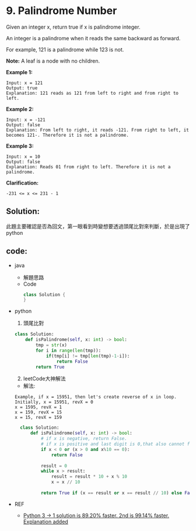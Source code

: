 # 9. Palindrome Number

Given an integer x, return true if x is palindrome integer.

An integer is a palindrome when it reads the same backward as forward.

For example, 121 is a palindrome while 123 is not.
 

**Note:** A leaf is a node with no children.

**Example 1:**
```
Input: x = 121
Output: true
Explanation: 121 reads as 121 from left to right and from right to left.
```

**Example 2:**
```
Input: x = -121
Output: false
Explanation: From left to right, it reads -121. From right to left, it becomes 121-. Therefore it is not a palindrome.
```

**Example 3:**
```
Input: x = 10
Output: false
Explanation: Reads 01 from right to left. Therefore it is not a palindrome.
```

**Clarification:**
```
-231 <= x <= 231 - 1
```

## Solution:

此題主要確認是否為回文，第一眼看到時變想要透過頭尾比對來判斷，於是出現了python

## code:

- java
  - 解題思路
  - Code
    ```java
    class Solution {
    }
    ```
- python
  1. 頭尾比對
    ```py
    class Solution:
        def isPalindrome(self, x: int) -> bool:
            tmp = str(x)
            for i in range(len(tmp)):
                if(tmp[i] != tmp[len(tmp)-1-i]):
                    return False
            return True
    ```
  2. leetCode大神解法
    - 解法:
    ```
    Example, if x = 15951, then let's create reverse of x in loop. Initially, x = 15951, revX = 0
    x = 1595, revX = 1
    x = 159, revX = 15
    x = 15, revX = 159
    ```

  ```py
    class Solution:
        def isPalindrome(self, x: int) -> bool:
            # if x is negative, return False.
            # if x is positive and last digit is 0,that also cannot form a palindrome, return False.
            if x < 0 or (x > 0 and x%10 == 0):
                return False
            
            result = 0
            while x > result:
                result = result * 10 + x % 10
                x = x // 10
                
            return True if (x == result or x == result // 10) else False
    ```
  


- REF
    - [
Python 3 -> 1 solution is 89.20% faster. 2nd is 99.14% faster. Explanation added](https://leetcode.com/problems/palindrome-number/discuss/785314/Python-3-greater-1-solution-is-89.20-faster.-2nd-is-99.14-faster.-Explanation-added)
